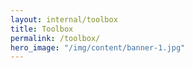 ```yaml
---
layout: internal/toolbox
title: Toolbox
permalink: /toolbox/
hero_image: "/img/content/banner-1.jpg"
---
```


<!--- This child document initializes the page in Jekyll. -->